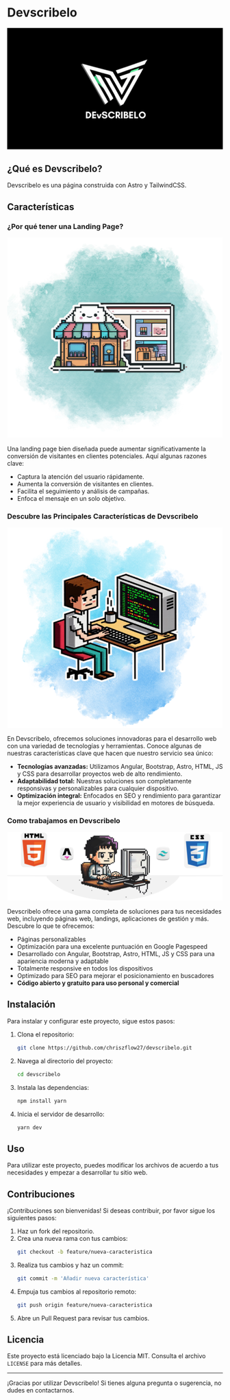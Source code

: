 # Devscribelo

![Banner](./public/images/bannerdevswp.png)

## ¿Qué es Devscribelo?

Devscribelo es una página construida con Astro y TailwindCSS.

## Características

### ¿Por qué tener una Landing Page?
![Por qué tener una Landing Page](./public/images/service-3.png)

Una landing page bien diseñada puede aumentar significativamente la conversión de visitantes en clientes potenciales. Aquí algunas razones clave:

- Captura la atención del usuario rápidamente.
- Aumenta la conversión de visitantes en clientes.
- Facilita el seguimiento y análisis de campañas.
- Enfoca el mensaje en un solo objetivo.

### Descubre las Principales Características de Devscribelo
![Características de Devscribelo](./public/images/service-2.png)

En Devscribelo, ofrecemos soluciones innovadoras para el desarrollo web con una variedad de tecnologías y herramientas. Conoce algunas de nuestras características clave que hacen que nuestro servicio sea único:

- **Tecnologías avanzadas:** Utilizamos Angular, Bootstrap, Astro, HTML, JS y CSS para desarrollar proyectos web de alto rendimiento.
- **Adaptabilidad total:** Nuestras soluciones son completamente responsivas y personalizables para cualquier dispositivo.
- **Optimización integral:** Enfocados en SEO y rendimiento para garantizar la mejor experiencia de usuario y visibilidad en motores de búsqueda.

### Como trabajamos en Devscribelo
![Como trabajamos en Devscribelo](./public/images/bannerdevs.png)

Devscribelo ofrece una gama completa de soluciones para tus necesidades web, incluyendo páginas web, landings, aplicaciones de gestión y más. Descubre lo que te ofrecemos:

- Páginas personalizables
- Optimización para una excelente puntuación en Google Pagespeed
- Desarrollado con Angular, Bootstrap, Astro, HTML, JS y CSS para una apariencia moderna y adaptable
- Totalmente responsive en todos los dispositivos
- Optimizado para SEO para mejorar el posicionamiento en buscadores
- **Código abierto y gratuito para uso personal y comercial**

## Instalación

Para instalar y configurar este proyecto, sigue estos pasos:

1. Clona el repositorio:
    ```sh
    git clone https://github.com/chriszflow27/devscribelo.git
    ```
2. Navega al directorio del proyecto:
    ```sh
    cd devscribelo
    ```
3. Instala las dependencias:
    ```sh
    npm install yarn
    ```
4. Inicia el servidor de desarrollo:
    ```sh
    yarn dev
    ```

## Uso

Para utilizar este proyecto, puedes modificar los archivos de acuerdo a tus necesidades y empezar a desarrollar tu sitio web.

## Contribuciones

¡Contribuciones son bienvenidas! Si deseas contribuir, por favor sigue los siguientes pasos:

1. Haz un fork del repositorio.
2. Crea una nueva rama con tus cambios:
    ```sh
    git checkout -b feature/nueva-caracteristica
    ```
3. Realiza tus cambios y haz un commit:
    ```sh
    git commit -m 'Añadir nueva característica'
    ```
4. Empuja tus cambios al repositorio remoto:
    ```sh
    git push origin feature/nueva-caracteristica
    ```
5. Abre un Pull Request para revisar tus cambios.

## Licencia

Este proyecto está licenciado bajo la Licencia MIT. Consulta el archivo `LICENSE` para más detalles.

---

¡Gracias por utilizar Devscribelo! Si tienes alguna pregunta o sugerencia, no dudes en contactarnos.
